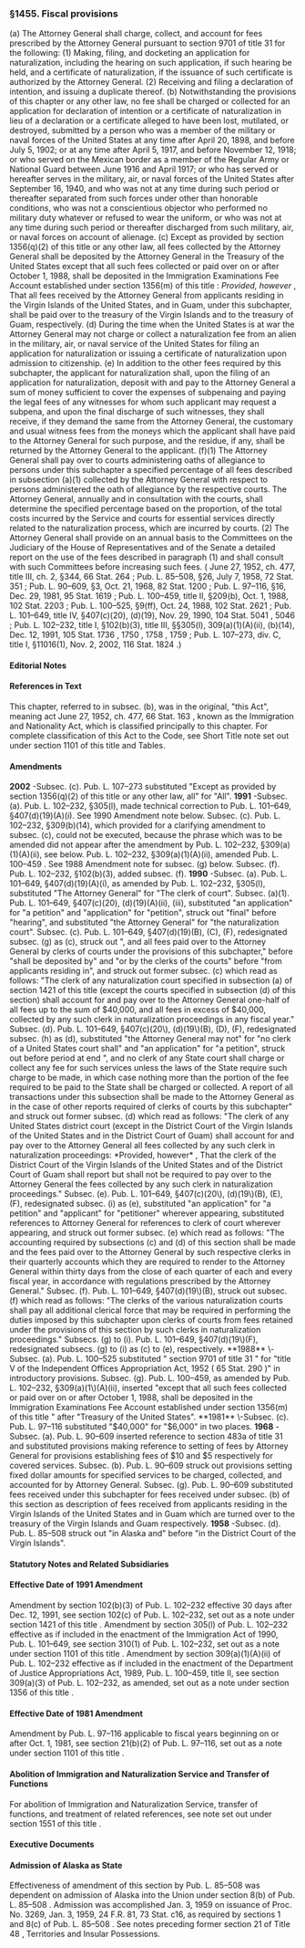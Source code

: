 <!--
url: https://uscode.house.gov/view.xhtml?req=granuleid:USC-prelim-title8-section1455&num=0&edition=prelim
date_accessed: 2024-07-28 23:46:04
-->
### §1455\. Fiscal provisions
 (a) The Attorney General shall charge, collect, and account for fees prescribed by the Attorney General pursuant to
 section 9701 of title 31
 for the following:
 (1\) Making, filing, and docketing an application for naturalization, including the hearing on such application, if such hearing be held, and a certificate of naturalization, if the issuance of such certificate is authorized by the Attorney General.
 (2\) Receiving and filing a declaration of intention, and issuing a duplicate thereof.
 (b) Notwithstanding the provisions of this chapter or any other law, no fee shall be charged or collected for an application for declaration of intention or a certificate of naturalization in lieu of a declaration or a certificate alleged to have been lost, mutilated, or destroyed, submitted by a person who was a member of the military or naval forces of the United States at any time after April 20, 1898, and before July 5, 1902; or at any time after April 5, 1917, and before November 12, 1918; or who served on the Mexican border as a member of the Regular Army or National Guard between June 1916 and April 1917; or who has served or hereafter serves in the military, air, or naval forces of the United States after September 16, 1940, and who was not at any time during such period or thereafter separated from such forces under other than honorable conditions, who was not a conscientious objector who performed no military duty whatever or refused to wear the uniform, or who was not at any time during such period or thereafter discharged from such military, air, or naval forces on account of alienage.
 (c) Except as provided by
 section 1356(q)(2\) of this title
 or any other law, all fees collected by the Attorney General shall be deposited by the Attorney General in the Treasury of the United States except that all such fees collected or paid over on or after October 1, 1988, shall be deposited in the Immigration Examinations Fee Account established under
 section 1356(m) of this title
 :
 *Provided, however* 
 , That all fees received by the Attorney General from applicants residing in the Virgin Islands of the United States, and in Guam, under this subchapter, shall be paid over to the treasury of the Virgin Islands and to the treasury of Guam, respectively.
 (d) During the time when the United States is at war the Attorney General may not charge or collect a naturalization fee from an alien in the military, air, or naval service of the United States for filing an application for naturalization or issuing a certificate of naturalization upon admission to citizenship.
 (e) In addition to the other fees required by this subchapter, the applicant for naturalization shall, upon the filing of an application for naturalization, deposit with and pay to the Attorney General a sum of money sufficient to cover the expenses of subpenaing and paying the legal fees of any witnesses for whom such applicant may request a subpena, and upon the final discharge of such witnesses, they shall receive, if they demand the same from the Attorney General, the customary and usual witness fees from the moneys which the applicant shall have paid to the Attorney General for such purpose, and the residue, if any, shall be returned by the Attorney General to the applicant.
 (f)(1\) The Attorney General shall pay over to courts administering oaths of allegiance to persons under this subchapter a specified percentage of all fees described in subsection (a)(1\) collected by the Attorney General with respect to persons administered the oath of allegiance by the respective courts. The Attorney General, annually and in consultation with the courts, shall determine the specified percentage based on the proportion, of the total costs incurred by the Service and courts for essential services directly related to the naturalization process, which are incurred by courts.
 (2\) The Attorney General shall provide on an annual basis to the Committees on the Judiciary of the House of Representatives and of the Senate a detailed report on the use of the fees described in paragraph (1\) and shall consult with such Committees before increasing such fees.
 (
 June 27, 1952, ch. 477, title III, ch. 2, §344,
 66 Stat. 264
 ;
 Pub. L. 85–508,
 §26, July 7, 1958,
 72 Stat. 351
 ;
 Pub. L. 90–609,
 §3, Oct. 21, 1968,
 82 Stat. 1200
 ;
 Pub. L. 97–116,
 §16, Dec. 29, 1981,
 95 Stat. 1619
 ;
 Pub. L. 100–459,
 title II, §209(b), Oct. 1, 1988,
 102 Stat. 2203
 ;
 Pub. L. 100–525,
 §9(ff), Oct. 24, 1988,
 102 Stat. 2621
 ;
 Pub. L. 101–649,
 title IV, §407(c)(20\), (d)(19\), Nov. 29, 1990,
 104 Stat. 5041
 ,
 5046 
 ;
 Pub. L. 102–232,
 title I, §102(b)(3\), title III, §§305(l), 309(a)(1\)(A)(ii), (b)(14\), Dec. 12, 1991,
 105 Stat. 1736
 ,
 1750 
 ,
 1758 
 ,
 1759 
 ;
 Pub. L. 107–273,
 div. C, title I, §11016(1\), Nov. 2, 2002,
 116 Stat. 1824
 .)
#### **Editorial Notes**
#### References in Text
 This chapter, referred to in subsec. (b), was in the original, "this Act", meaning act
 June 27, 1952, ch. 477,
 66 Stat. 163
 , known as the Immigration and Nationality Act, which is classified principally to this chapter. For complete classification of this Act to the Code, see Short Title note set out under
 section 1101 of this title
 and Tables.
#### Amendments
**2002** 
 \-Subsec. (c).
 Pub. L. 107–273
 substituted "Except as provided by
 section 1356(q)(2\) of this title
 or any other law, all" for "All".
**1991** 
 \-Subsec. (a).
 Pub. L. 102–232,
 §305(l), made technical correction to
 Pub. L. 101–649,
 §407(d)(19\)(A)(i). See 1990 Amendment note below.
 Subsec. (c).
 Pub. L. 102–232,
 §309(b)(14\), which provided for a clarifying amendment to subsec. (c), could not be executed, because the phrase which was to be amended did not appear after the amendment by
 Pub. L. 102–232,
 §309(a)(1\)(A)(ii), see below.
 Pub. L. 102–232,
 §309(a)(1\)(A)(ii), amended
 Pub. L. 100–459
 . See 1988 Amendment note for subsec. (g) below.
 Subsec. (f).
 Pub. L. 102–232,
 §102(b)(3\), added subsec. (f).
**1990** 
 \-Subsec. (a).
 Pub. L. 101–649,
 §407(d)(19\)(A)(i), as amended by
 Pub. L. 102–232,
 §305(l), substituted "The Attorney General" for "The clerk of court".
 Subsec. (a)(1\).
 Pub. L. 101–649,
 §407(c)(20\), (d)(19\)(A)(ii), (iii), substituted "an application" for "a petition" and "application" for "petition", struck out "final" before "hearing", and substituted "the Attorney General" for "the naturalization court".
 Subsec. (c).
 Pub. L. 101–649,
 §407(d)(19\)(B), (C), (F), redesignated subsec. (g) as (c), struck out ", and all fees paid over to the Attorney General by clerks of courts under the provisions of this subchapter," before "shall be deposited by" and "or by the clerks of the courts" before "from applicants residing in", and struck out former subsec. (c) which read as follows: "The clerk of any naturalization court specified in subsection (a) of
 section 1421 of this title
 (except the courts specified in subsection (d) of this section) shall account for and pay over to the Attorney General one\-half of all fees up to the sum of $40,000, and all fees in excess of $40,000, collected by any such clerk in naturalization proceedings in any fiscal year."
 Subsec. (d).
 Pub. L. 101–649,
 §407(c)(20\), (d)(19\)(B), (D), (F), redesignated subsec. (h) as (d), substituted "the Attorney General may not" for "no clerk of a United States court shall" and "an application" for "a petition", struck out before period at end ", and no clerk of any State court shall charge or collect any fee for such services unless the laws of the State require such charge to be made, in which case nothing more than the portion of the fee required to be paid to the State shall be charged or collected. A report of all transactions under this subsection shall be made to the Attorney General as in the case of other reports required of clerks of courts by this subchapter" and struck out former subsec. (d) which read as follows: "The clerk of any United States district court (except in the District Court of the Virgin Islands of the United States and in the District Court of Guam) shall account for and pay over to the Attorney General all fees collected by any such clerk in naturalization proceedings:
 *Provided, however* 
 , That the clerk of the District Court of the Virgin Islands of the United States and of the District Court of Guam shall report but shall not be required to pay over to the Attorney General the fees collected by any such clerk in naturalization proceedings."
 Subsec. (e).
 Pub. L. 101–649,
 §407(c)(20\), (d)(19\)(B), (E), (F), redesignated subsec. (i) as (e), substituted "an application" for "a petition" and "applicant" for "petitioner" wherever appearing, substituted references to Attorney General for references to clerk of court wherever appearing, and struck out former subsec. (e) which read as follows: "The accounting required by subsections (c) and (d) of this section shall be made and the fees paid over to the Attorney General by such respective clerks in their quarterly accounts which they are required to render to the Attorney General within thirty days from the close of each quarter of each and every fiscal year, in accordance with regulations prescribed by the Attorney General."
 Subsec. (f).
 Pub. L. 101–649,
 §407(d)(19\)(B), struck out subsec. (f) which read as follows: "The clerks of the various naturalization courts shall pay all additional clerical force that may be required in performing the duties imposed by this subchapter upon clerks of courts from fees retained under the provisions of this section by such clerks in naturalization proceedings."
 Subsecs. (g) to (i).
 Pub. L. 101–649,
 §407(d)(19\)(F), redesignated subsecs. (g) to (i) as (c) to (e), respectively.
**1988** 
 \-Subsec. (a).
 Pub. L. 100–525
 substituted "
 section 9701 of title 31
 " for "title V of the Independent Offices Appropriation Act, 1952 (
 65 Stat. 290
 )" in introductory provisions.
 Subsec. (g).
 Pub. L. 100–459,
 as amended by
 Pub. L. 102–232,
 §309(a)(1\)(A)(ii), inserted "except that all such fees collected or paid over on or after October 1, 1988, shall be deposited in the Immigration Examinations Fee Account established under
 section 1356(m) of this title
 " after "Treasury of the United States".
**1981** 
 \-Subsec. (c).
 Pub. L. 97–116
 substituted "$40,000" for "$6,000" in two places.
**1968** 
 \-Subsec. (a).
 Pub. L. 90–609
 inserted reference to
 section 483a of title 31
 and substituted provisions making reference to setting of fees by Attorney General for provisions establishing fees of $10 and $5 respectively for covered services.
 Subsec. (b).
 Pub. L. 90–609
 struck out provisions setting fixed dollar amounts for specified services to be charged, collected, and accounted for by Attorney General.
 Subsec. (g).
 Pub. L. 90–609
 substituted fees received under this subchapter for fees received under subsec. (b) of this section as description of fees received from applicants residing in the Virgin Islands of the United States and in Guam which are turned over to the treasury of the Virgin Islands and Guam respectively.
**1958** 
 \-Subsec. (d).
 Pub. L. 85–508
 struck out "in Alaska and" before "in the District Court of the Virgin Islands".
#### **Statutory Notes and Related Subsidiaries**
#### Effective Date of 1991 Amendment
 Amendment by section 102(b)(3\) of
 Pub. L. 102–232
 effective 30 days after Dec. 12, 1991, see section 102(c) of
 Pub. L. 102–232,
 set out as a note under
 section 1421 of this title
 .
 Amendment by section 305(l) of
 Pub. L. 102–232
 effective as if included in the enactment of the Immigration Act of 1990,
 Pub. L. 101–649,
 see section 310(1\) of
 Pub. L. 102–232,
 set out as a note under
 section 1101 of this title
 .
 Amendment by section 309(a)(1\)(A)(ii) of
 Pub. L. 102–232
 effective as if included in the enactment of the Department of Justice Appropriations Act, 1989,
 Pub. L. 100–459,
 title II, see section 309(a)(3\) of
 Pub. L. 102–232,
 as amended, set out as a note under
 section 1356 of this title
 .
#### Effective Date of 1981 Amendment
 Amendment by
 Pub. L. 97–116
 applicable to fiscal years beginning on or after Oct. 1, 1981, see section 21(b)(2\) of
 Pub. L. 97–116,
 set out as a note under
 section 1101 of this title
 .
#### Abolition of Immigration and Naturalization Service and Transfer of Functions
 For abolition of Immigration and Naturalization Service, transfer of functions, and treatment of related references, see note set out under
 section 1551 of this title
 .
#### **Executive Documents**
#### Admission of Alaska as State
 Effectiveness of amendment of this section by
 Pub. L. 85–508
 was dependent on admission of Alaska into the Union under section 8(b) of
 Pub. L. 85–508
 . Admission was accomplished Jan. 3, 1959 on issuance of Proc. No. 3269, Jan. 3, 1959, 24 F.R. 81, 73 Stat. c16, as required by sections 1 and 8(c) of
 Pub. L. 85–508
 . See notes preceding former
 section 21 of Title 48
 , Territories and Insular Possessions.
